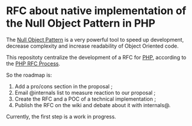 # RFC about native implementation of the Null Object Pattern in PHP

The [Null Object Pattern](https://en.wikipedia.org/wiki/Null_Object_pattern) is a very powerful tool to speed up development, decrease complexity and increase readability of Object Oriented code.

This repositoty centralize the development of a RFC for [PHP](http://php.net), according to the [PHP RFC Process](https://wiki.php.net/rfc/howto).

So the roadmap is:

1. Add a pro/cons section in the proposal ;
2. Email @internals list to measure reaction to our proposal ;
3. Create the RFC and a POC of a technical implementation ;
4. Publish the RFC on the wiki and debate about it with internals@.

Currently, the first step is a work in progress.
